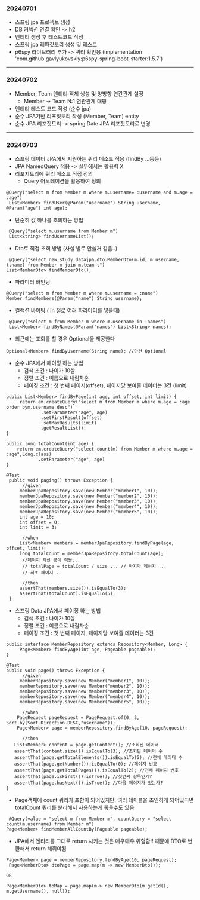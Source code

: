 ### 20240701
- 스프링 jpa 프로젝트 생성
- DB 커넥션 연결 확인 -> h2
- 엔티티 생성 후 테스트코드 작성
- 스프링 jpa 레파짓토리 생성 및 테스트
- p6spy 라이브러리 추가 -> 쿼리 확인용 (implementation 'com.github.gavlyukovskiy:p6spy-spring-boot-starter:1.5.7')
---
### 20240702
-  Member, Team 엔티티 객체 생성 및 양방향 연간관계 설정
   - Member -> Team N:1 연관관계 매핑
- 엔티티 테스트 코드 작성 (순수 jpa)
- 순수 JPA기반 리포짓토리 작성 (Member, Team) entity
- 순수 JPA 리포짓토리 -> spring Date JPA 리포짓토리로 변경
---
### 20240703
- 스프링 데이터 JPA에서 지원하는 쿼리 메소드 적용 (findBy ...등등)
- JPA NamedQuery 적용 -> 실무에서는 활용력 X
- 리포지토리에 쿼리 메소드 직접 정의
   - Query 어노테이션을 활용하여 정의
```
@Query("select m from Member m where m.username= :username and m.age = :age")
 List<Member> findUser(@Param("username") String username, @Param("age") int age);
```
- 단순히 값 하나를 조회하는 방법
```
 @Query("select m.username from Member m")
 List<String> findUsernameList();
```
- Dto로 직접 조회 방법 (사실 별로 안쓸거 같음..)
```
 @Query("select new study.datajpa.dto.MemberDto(m.id, m.username, t.name) from Member m join m.team t")
List<MemberDto> findMemberDto();
```
- 파라미터 바인팅
```
@Query("select m from Member m where m.username = :name")
Member findMembers(@Param("name") String username);
```
- 컬랙션 바이팅 ( In 절로 여러 파라미터를 넣을때)
```
 @Query("select m from Member m where m.username in :names")
 List<Member> findByNames(@Param("names") List<String> names);
```
- 최근에는 조회를 할 경우 Optional을 제공한다
```
Optional<Member> findByUsername(String name); //단건 Optional
```
- 순수 JPA에서 페이징 하는 방법
   - 검색 조건 : 나이가 10살
   - 정렬 조건 : 이름으로 내림차순
   - 페이징 조건 : 첫 번째 페이지(offset), 페이지당 보여줄 데이터는 3건 (limit)
```
public List<Member> findByPage(int age, int offset, int limit) {
     return em.createQuery("select m from Member m where m.age = :age order bym.username desc")
             .setParameter("age", age)
             .setFirstResult(offset)
             .setMaxResults(limit)
             .getResultList();
}

public long totalCount(int age) {
    return em.createQuery("select count(m) from Member m where m.age = :age",Long.class)
            .setParameter("age", age)
}

@Test
 public void paging() throws Exception {
      //given
     memberJpaRepository.save(new Member("member1", 10));
     memberJpaRepository.save(new Member("member2", 10));
     memberJpaRepository.save(new Member("member3", 10));
     memberJpaRepository.save(new Member("member4", 10));
     memberJpaRepository.save(new Member("member5", 10));
     int age = 10;
     int offset = 0;
     int limit = 3;

      //when
     List<Member> members = memberJpaRepository.findByPage(age, offset, limit);
     long totalCount = memberJpaRepository.totalCount(age);
      //페이지 계산 공식 적용...
      // totalPage = totalCount / size ... // 마지막 페이지 ...
      // 최초 페이지 ..

      //then
     assertThat(members.size()).isEqualTo(3);
     assertThat(totalCount).isEqualTo(5);
 }
```
- 스프링 Data JPA에서 페이징 하는 방법
   - 검색 조건 : 나이가 10살
   - 정렬 조건 : 이름으로 내림차순
   - 페이징 조건 : 첫 번째 페이지, 페이지당 보여줄 데이터는 3건
```
public interface MemberRepository extends Repository<Member, Long> {
     Page<Member> findByAge(int age, Pageable pageable);
}

@Test
public void page() throws Exception {
      //given
     memberRepository.save(new Member("member1", 10));
     memberRepository.save(new Member("member2", 10));
     memberRepository.save(new Member("member3", 10));
     memberRepository.save(new Member("member4", 10));
     memberRepository.save(new Member("member5", 10));

      //when
    PageRequest pageRequest = PageRequest.of(0, 3, Sort.by(Sort.Direction.DESC,"username"));
    Page<Member> page = memberRepository.findByAge(10, pageRequest);

      //then
   List<Member> content = page.getContent(); //조회된 데이터
   assertThat(content.size()).isEqualTo(3); //조회된 데이터 수
   assertThat(page.getTotalElements()).isEqualTo(5); //전체 데이터 수
   assertThat(page.getNumber()).isEqualTo(0); //페이지 번호
   assertThat(page.getTotalPages()).isEqualTo(2); //전체 페이지 번호
   assertThat(page.isFirst()).isTrue(); //첫번째 항목인가?
   assertThat(page.hasNext()).isTrue(); //다음 페이지가 있는가?
}
```
- Page객체에 count 쿼리가 포함이 되어있지만, 여러 테이블을 조인하게 되어있다면 totalCount 쿼리를 분리해서 사용하는게 좋을수도 있음
```
 @Query(value = "select m from Member m", countQuery = "select count(m.username) from Member m")
Page<Member> findMemberAllCountBy(Pageable pageable);
```
- JPA에서 엔티티를 그대로 return 시키는 것은 매우매우 위험함!! 때문에 DTO로 변환해서 return 해줘야됨
```
Page<Member> page = memberRepository.findByAge(10, pageRequest);
 Page<MemberDto> dtoPage = page.map(m -> new MemberDto());

OR

Page<MemberDto> toMap = page.map(m-> new MemberDto(m.getId(), m.getUsername(), null));
```
